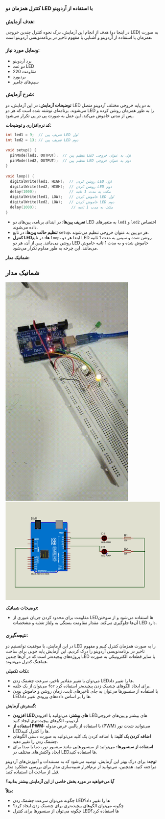 ### کنترل همزمان دو LED با استفاده از آردوینو

### هدف آزمایش:
هدف از انجام این آزمایش، درک نحوه کنترل چندین خروجی (در اینجا دو LED) به صورت همزمان با استفاده از آردوینو و آشنایی با مفهوم تاخیر در برنامه‌نویسی آردوینو است.

### وسایل مورد نیاز:
* برد آردوینو
* دو عدد LED
* مقاومت 220
* بردبورد
* سیم‌های جامپر

### شرح آزمایش:

**توضیحات آزمایش:**
در این آزمایش، دو LED به دو پایه خروجی مختلف آردوینو متصل می‌شوند. برنامه‌ای نوشته شده است که هر دو LED را به طور همزمان روشن کرده و پس از مدتی خاموش می‌کند. این عمل به صورت پی در پی تکرار می‌شود.

**کد نرم‌افزاری و توضیحات:**
```c++
int led1 = 9;  // تعریف پین LED اول
int led2 = 13; // تعریف پین LED دوم

void setup() {
  pinMode(led1, OUTPUT);  // تنظیم پین LED اول به عنوان خروجی
  pinMode(led2, OUTPUT);  // تنظیم پین LED دوم به عنوان خروجی
}

void loop() {
  digitalWrite(led1, HIGH);  // روشن کردن LED اول
  digitalWrite(led2, HIGH);  // روشن کردن LED دوم
  delay(1000);               // مکث به مدت 1 ثانیه
  digitalWrite(led1, LOW);   // خاموش کردن LED اول
  digitalWrite(led2, LOW);   // خاموش کردن LED دوم
  delay(1000);                // مکث به مدت 1 ثانیه
}
```
* **تعریف پین‌ها:** در ابتدای برنامه، پین‌های دو LED به متغیرهای `led1` و `led2` اختصاص داده می‌شوند.
* **تنظیم حالت پین‌ها:** در تابع `setup`، هر دو پین به عنوان خروجی تنظیم می‌شوند.
* **کنترل LEDها:** در تابع `loop`، ابتدا هر دو LED روشن شده و سپس به مدت 1 ثانیه روشن می‌مانند. پس از آن، هر دو LED خاموش شده و به مدت 1 ثانیه خاموش می‌مانند. این چرخه به طور مداوم تکرار می‌شود.

**شماتیک مدار:**
## شماتیک مدار
![alt text](https://github.com/vahidseyyedi/microProcessor/blob/main/02%20Laboratory/img/l.e%202.gif)
![توضیح تصویر](https://github.com/vahidseyyedi/microProcessor/blob/main/02%20Laboratory/img/map%201.png)


**توضیحات شماتیک:**
* مقاومت برای محدود کردن جریان عبوری از LEDها استفاده می‌شود و از سوختن آن‌ها جلوگیری می‌کند. مقدار مقاومت بستگی به ولتاژ تغذیه و مشخصات LED دارد.

### نتیجه‌گیری:
در این آزمایش، با موفقیت توانستیم دو LED را به صورت همزمان کنترل کنیم و مفهوم تاخیر در برنامه‌نویسی آردوینو را درک کردیم. این آزمایش پایه خوبی برای ساخت پروژه‌های پیچیده‌تر است که در آن‌ها چندین LED یا سایر قطعات الکترونیکی به صورت هماهنگ کنترل می‌شوند.

**نکات تکمیلی:**
* می‌توان با تغییر مقادیر تاخیر، سرعت چشمک زدن LEDها را تغییر داد.
* می‌توان از یک حلقه `for` برای ایجاد الگوهای چشمک زدن پیچیده‌تر استفاده کرد.
* با استفاده از سنسورها می‌توان به جای تاخیرهای ثابت، زمان روشن و خاموش بودن LEDها را بر اساس داده‌های ورودی تغییر داد.

**گسترش آزمایش:**
* **افزودن LEDهای بیشتر:** می‌توانید با افزودن LEDهای بیشتر و پین‌های خروجی آردوینو، الگوهای پیچیده‌تری ایجاد کنید.
* **استفاده از PWM:** با استفاده از پالس عرض مدوله (PWM) می‌توانید شدت نور LEDها را کنترل کنید.
* **اضافه کردن یک کلید:** با اضافه کردن یک کلید می‌توانید به صورت دستی الگوهای چشمک زدن را تغییر دهید.
* **استفاده از سنسورها:** می‌توانید از سنسورهایی مانند سنسور نور، دما یا صدا برای ایجاد واکنش‌های مختلف در LEDها استفاده کنید.

**توجه:** برای درک بهتر این آزمایش، توصیه می‌شود که به مستندات و آموزش‌های آردوینو مراجعه کنید. همچنین، می‌توانید از نرم‌افزار شبیه‌سازی مدار برای بررسی عملکرد مدار قبل از ساخت آن استفاده کنید.

**آیا می‌خواهید در مورد بخش خاصی از این آزمایش بیشتر بدانید؟**

**مثلاً:**
* چگونه می‌توان سرعت چشمک زدن LEDها را تغییر داد؟
* چگونه می‌توان الگوهای پیچیده‌تری برای چشمک زدن ایجاد کرد؟
* چگونه می‌توان از سنسورها برای کنترل LEDها استفاده کرد؟
